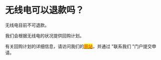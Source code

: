 # 无线电可以退款吗？

无线电目前不可退款。

我们会根据无线电的状况提供回购计划。

有关回购计划的详细信息，请访问我们的[<mark style="color:red;">网站</mark>](https://karrier.one/)，并通过 "联系我们 "门户提交申请。
